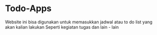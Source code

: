 # Todo-Apps
Website ini bisa digunakan untuk memasukkan jadwal atau to do list yang akan kalian lakukan
Seperti kegiatan tugas dan lain - lain
